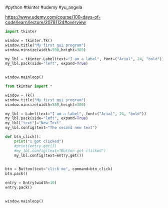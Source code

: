 #python #tkinter  #udemy  #yu_angela 

https://www.udemy.com/course/100-days-of-code/learn/lecture/20781124#overview


```python
import tkinter

window = tkinter.Tk()
window.title("My first gui program")
window.minsize(width=500,height=300)

my_lbl = tkinter.Label(text="I am a label", font=("Arial", 24, "bold"))
my_lbl.pack(side="left", expand=True)
  

window.mainloop()
```


```python
from tkinter import *

window = Tk()
window.title("My first gui program")
window.minsize(width=500,height=300)

my_lbl = Label(text="I am a label", font=("Arial", 24, "bold"))
my_lbl.pack(side="left", expand=True)
my_lbl["text"]="New Text"
my_lbl.config(text="The second new text")

def btn_click():
    print("I got clicked")
    #print(entry.get())
    #my_lbl.config(text="Button got clicked")
    my_lbl.config(text=entry.get())
  

btn = Button(text="click me", command=btn_click)
btn.pack()

entry = Entry(width=10)
entry.pack()
  

window.mainloop()
```








